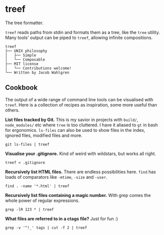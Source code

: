 # treef
The tree formatter.

`treef` reads paths from stdin and formats them as a tree, like the `tree`
utility. Many tools' output can be piped to `treef`, allowing infinite
compositions.

    treef
    ├── UNIX philosophy
    │   ├── Simple
    │   └── Composable
    ├── MIT license
    │   └── Contributions welcome!
    └── Written by Jacob Wahlgren

## Cookbook
The output of a wide range of command line tools can be visualised with
`treef`. Here is a collection of recipes as inspiration, some more useful than
others.

**List files tracked by Git.** This is my savior in projects with `build/`,
`node_modules/` etc where `tree` is too cluttered. I have it aliased to `gt` in
bash for ergonomics. `ls-files` can also be used to show files in the index,
ignored files, modified files and more.

    git ls-files | treef

**Visualise your .gitignore.** Kind of weird with wildstars, but works all
right.

    treef < .gitignore

**Recursively list HTML files.** There are endless possibilities here. `find`
has loads of comparators like `-mtime`, `-size` and `-user`.

    find . -name '*.html' | treef

**Recursively list files containing a magic number.** With grep comes the whole
power of regular expressions.

    grep -lR 123 * | treef

**What files are referred to in a ctags file?** Just for fun :)

    grep -v '^!_' tags | cut -f 2 | treef

